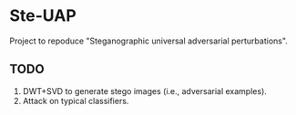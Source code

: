 # Ste-UAP
Project to repoduce "Steganographic universal adversarial perturbations".
## TODO
1. DWT+SVD to generate stego images (i.e., adversarial examples).
2. Attack on typical classifiers.
